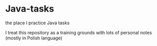 # Java-tasks
the place I practice Java tasks

I treat this repository as a training grounds with lots of personal notes (mostly in Polish language)
